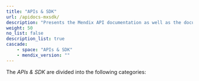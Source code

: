 ```yaml
---
title: "APIs & SDK"
url: /apidocs-mxsdk/
description: "Presents the Mendix API documentation as well as the documentation for the Mendix Platform SDK."
weight: 50
no_list: false
description_list: true
cascade:
    - space: "APIs & SDK"
    - mendix_version: ""
---
```


The *APIs & SDK* are divided into the following categories:
